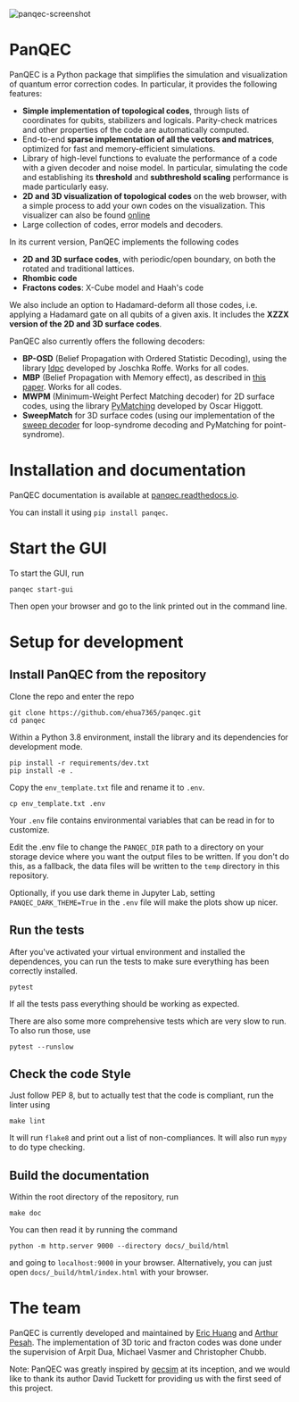 
![panqec-screenshot](https://user-images.githubusercontent.com/1157968/180657086-48ea0da0-6da4-4f9c-88e5-4a3f1233db40.png)

# PanQEC

PanQEC is a Python package that simplifies the simulation and visualization of quantum error correction codes.
In particular, it provides the following features:

* **Simple implementation of topological codes**, through lists of coordinates for qubits, stabilizers and logicals. Parity-check matrices and other properties of the code are automatically computed.
* End-to-end **sparse implementation of all the vectors and matrices**, optimized for fast and memory-efficient simulations.
* Library of high-level functions to evaluate the performance of a code with a given decoder and noise model. In particular, simulating the code and establishing its **threshold** and **subthreshold scaling** performance is made particularly easy.
* **2D and 3D visualization of topological codes** on the web browser, with a simple process to add your own codes on the visualization. This visualizer can also be found [online](https://gui.quantumcodes.io)
* Large collection of codes, error models and decoders.

In its current version, PanQEC implements the following codes

* **2D and 3D surface codes**, with periodic/open boundary, on both the rotated and traditional lattices.
* **Rhombic code**
* **Fractons codes**: X-Cube model and Haah's code

We also include an option to Hadamard-deform all those codes, i.e. applying a Hadamard gate on all qubits of a given axis. It includes the **XZZX version of the 2D and 3D surface codes**.

PanQEC also currently offers the following decoders:

* **BP-OSD** (Belief Propagation with Ordered Statistic Decoding), using the library [ldpc](https://github.com/quantumgizmos/ldpc) developed by Joschka Roffe. Works for all codes.
* **MBP** (Belief Propagation with Memory effect), as described in [this paper](https://arxiv.org/abs/2104.13659). Works for all codes.
* **MWPM** (Minimum-Weight Perfect Matching decoder) for 2D surface codes, using the library [PyMatching](https://pymatching.readthedocs.io) developed by Oscar Higgott.
* **SweepMatch** for 3D surface codes (using our implementation of the [sweep decoder](https://arxiv.org/abs/2004.07247) for loop-syndrome decoding and PyMatching for point-syndrome).

# Installation and documentation

PanQEC documentation is available at [panqec.readthedocs.io](https://panqec.readthedocs.io).

You can install it using `pip install panqec`.

# Start the GUI

To start the GUI, run
```
panqec start-gui
```
Then open your browser and go to the link printed out in the command line.

# Setup for development

## Install PanQEC from the repository

Clone the repo and enter the repo
```
git clone https://github.com/ehua7365/panqec.git
cd panqec
```

Within a Python 3.8 environment, install the library and its dependencies for development mode.
```
pip install -r requirements/dev.txt
pip install -e .
```

Copy the `env_template.txt` file and rename it to `.env`.
```
cp env_template.txt .env
```
Your `.env` file contains environmental variables that can be read in for to
customize.

Edit the .env file to change the `PANQEC_DIR` path to a directory on
your storage device where you want the output files to be written.
If you don't do this, as a fallback, the data files will be written to the
`temp` directory in this repository.

Optionally, if you use dark theme in Jupyter Lab, setting
`PANQEC_DARK_THEME=True` in the `.env` file will make the plots show up nicer.

## Run the tests

After you've activated your virtual environment and installed the dependences,
you can run the tests to make sure everything has been correctly installed.

```
pytest
```
If all the tests pass everything should be working as expected.

There are also some more comprehensive tests which are very slow to run.
To also run those, use
```
pytest --runslow
```

## Check the code Style

Just follow PEP 8, but to actually test that the code is compliant, run the
linter using
```
make lint
```
It will run `flake8` and print out a list of non-compliances.
It will also run `mypy` to do type checking.

## Build the documentation

Within the root directory of the repository, run
```
make doc
```
You can then read it by running the command
```
python -m http.server 9000 --directory docs/_build/html
```
and going to `localhost:9000` in your browser.
Alternatively, you can just open `docs/_build/html/index.html` with your
browser.

# The team

PanQEC is currently developed and maintained by [Eric Huang](https://github.com/ehua7365) and [Arthur Pesah](http://arthurpesah.me/). The implementation of 3D toric and fracton codes was done under the supervision of Arpit Dua, Michael Vasmer and Christopher Chubb.

Note: PanQEC was greatly inspired by [qecsim](https://qecsim.github.io/) at its inception, and we would like to thank its author David Tuckett for providing us with the first seed of this project.
